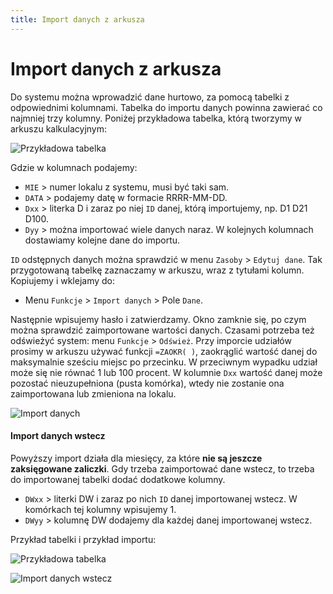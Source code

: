 ```yaml
---
title: Import danych z arkusza
---
```


# Import danych z arkusza

Do systemu można wprowadzić dane hurtowo, za pomocą tabelki z odpowiednimi kolumnami. Tabelka do importu danych powinna zawierać co najmniej trzy kolumny. Poniżej przykładowa tabelka, którą tworzymy w arkuszu kalkulacyjnym:

![Przykładowa tabelka](przykladimp1.png)

Gdzie w kolumnach podajemy:

- `MIE` > numer lokalu z systemu, musi być taki sam.
- `DATA` > podajemy datę w formacie RRRR-MM-DD.
- `Dxx` > literka D i zaraz po niej `ID` danej, którą importujemy, np. D1 D21 D100.
- `Dyy` > można importować wiele danych naraz. W kolejnych kolumnach dostawiamy kolejne dane do importu. 

`ID` odstępnych danych można sprawdzić w menu `Zasoby` > `Edytuj dane`. Tak przygotowaną tabelkę zaznaczamy w arkuszu, wraz z tytułami kolumn. Kopiujemy i wklejamy do:

- Menu `Funkcje` > `Import danych` > Pole `Dane`.

Następnie wpisujemy hasło i zatwierdzamy. Okno zamknie się, po czym można sprawdzić zaimportowane wartości danych. Czasami potrzeba też odświeżyć system: menu `Funkcje` > `Odśwież`. Przy imporcie udziałów prosimy w arkuszu używać funkcji `=ZAOKR( )`, zaokrąglić wartość danej do maksymalnie sześciu miejsc po przecinku. W przeciwnym wypadku udział może się nie równać 1 lub 100 procent. W kolumnie `Dxx` wartość danej może pozostać nieuzupełniona (pusta komórka), wtedy nie zostanie ona zaimportowana lub zmieniona na lokalu.

![Import danych](importdanych.gif)

#### Import danych wstecz

Powyższy import działa dla miesięcy, za które **nie są jeszcze zaksięgowane zaliczki**. Gdy trzeba zaimportować dane wstecz, to trzeba do importowanej tabelki dodać dodatkowe kolumny.

- `DWxx` > literki DW i zaraz po nich `ID` danej importowanej wstecz. W komórkach tej kolumny wpisujemy 1.
- `DWyy` > kolumnę DW dodajemy dla każdej danej importowanej wstecz.

Przykład tabelki i przykład importu:

![Przykładowa tabelka](przykladimp2.png)

![Import danych wstecz](importdanychwstecz.gif)